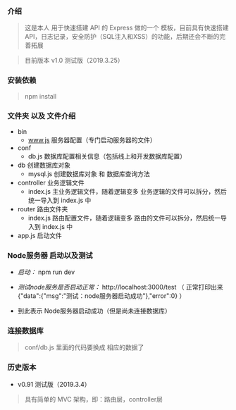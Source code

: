 ### 介绍

> 这是本人 用于快速搭建 API 的 Express 做的一个 模板，目前具有快速搭建API，日志记录，安全防护（SQL注入和XSS）的功能，后期还会不断的完善拓展

> 目前版本 v1.0 测试版（2019.3.25）

### 安装依赖

> npm install

### 文件夹 以及 文件介绍

- bin
  - www.js 服务器配置（专门启动服务器的文件）
- conf
  - db.js 数据库配置相关信息（包括线上和开发数据库配置）
- db 创建数据库对象
  - mysql.js 创建数据库对象 和 数据库查询方法
- controller 业务逻辑文件
  - index.js 主业务逻辑文件，随着逻辑变多 业务逻辑的文件可以拆分，然后统一导入到 index.js 中
- router 路由文件夹
  - index.js 路由配置文件，随着逻辑变多 路由的文件可以拆分，然后统一导入到 index.js 中
- app.js 启动文件


### Node服务器 启动以及测试

- *启动：* npm run dev
- *测试node服务是否启动正常：* http://localhost:3000/test （ 正常打印出来 {"data":{"msg":"测试：node服务器启动成功"},"error":0} ）

- 到此表示 Node服务器启动成功（但是尚未连接数据库）

### 连接数据库

> conf/db.js 里面的代码要换成 相应的数据了

### 历史版本

- v0.91 测试版（2019.3.4）
> 具有简单的 MVC 架构，即：路由层，controller层